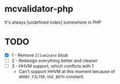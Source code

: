 # mcvalidator-php

It's always [undefined index] somewhere in PHP

# TODO

- [x] 1 - Remove `Illuminate` bloat
- [ ] 2 - Redesign everything better and cleaner
- [ ] 3 - HHVM support, which conflicts with 1
    - Can't support HHVM at this moment because of `ARRAY_FILTER_USE_BOTH` constant.